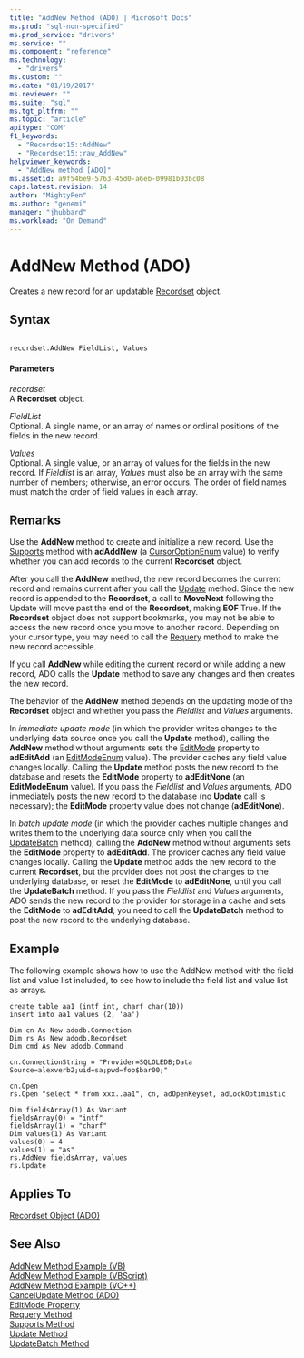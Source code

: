```yaml
---
title: "AddNew Method (ADO) | Microsoft Docs"
ms.prod: "sql-non-specified"
ms.prod_service: "drivers"
ms.service: ""
ms.component: "reference"
ms.technology:
  - "drivers"
ms.custom: ""
ms.date: "01/19/2017"
ms.reviewer: ""
ms.suite: "sql"
ms.tgt_pltfrm: ""
ms.topic: "article"
apitype: "COM"
f1_keywords: 
  - "Recordset15::AddNew"
  - "Recordset15::raw_AddNew"
helpviewer_keywords: 
  - "AddNew method [ADO]"
ms.assetid: a9f54be9-5763-45d0-a6eb-09981b03bc08
caps.latest.revision: 14
author: "MightyPen"
ms.author: "genemi"
manager: "jhubbard"
ms.workload: "On Demand"
---
```

# AddNew Method (ADO)
Creates a new record for an updatable [Recordset](../../../ado/reference/ado-api/recordset-object-ado.md) object.  
  
## Syntax  
  
```  
  
recordset.AddNew FieldList, Values  
```  
  
#### Parameters  
 *recordset*  
 A **Recordset** object.  
  
 *FieldList*  
 Optional. A single name, or an array of names or ordinal positions of the fields in the new record.  
  
 *Values*  
 Optional. A single value, or an array of values for the fields in the new record. If *Fieldlist* is an array, *Values* must also be an array with the same number of members; otherwise, an error occurs. The order of field names must match the order of field values in each array.  
  
## Remarks  
 Use the **AddNew** method to create and initialize a new record. Use the [Supports](../../../ado/reference/ado-api/supports-method.md) method with **adAddNew** (a [CursorOptionEnum](../../../ado/reference/ado-api/cursoroptionenum.md) value) to verify whether you can add records to the current **Recordset** object.  
  
 After you call the **AddNew** method, the new record becomes the current record and remains current after you call the [Update](../../../ado/reference/ado-api/update-method.md) method. Since the new record is appended to the **Recordset**, a call to **MoveNext** following the Update will move past the end of the **Recordset**, making **EOF** True. If the **Recordset** object does not support bookmarks, you may not be able to access the new record once you move to another record. Depending on your cursor type, you may need to call the [Requery](../../../ado/reference/ado-api/requery-method.md) method to make the new record accessible.  
  
 If you call **AddNew** while editing the current record or while adding a new record, ADO calls the **Update** method to save any changes and then creates the new record.  
  
 The behavior of the **AddNew** method depends on the updating mode of the **Recordset** object and whether you pass the *Fieldlist* and *Values* arguments.  
  
 In *immediate update mode* (in which the provider writes changes to the underlying data source once you call the **Update** method), calling the **AddNew** method without arguments sets the [EditMode](../../../ado/reference/ado-api/editmode-property.md) property to **adEditAdd** (an [EditModeEnum](../../../ado/reference/ado-api/editmodeenum.md) value). The provider caches any field value changes locally. Calling the **Update** method posts the new record to the database and resets the **EditMode** property to **adEditNone** (an **EditModeEnum** value). If you pass the *Fieldlist* and *Values* arguments, ADO immediately posts the new record to the database (no **Update** call is necessary); the **EditMode** property value does not change (**adEditNone**).  
  
 In *batch update mode* (in which the provider caches multiple changes and writes them to the underlying data source only when you call the [UpdateBatch](../../../ado/reference/ado-api/updatebatch-method.md) method), calling the **AddNew** method without arguments sets the **EditMode** property to **adEditAdd**. The provider caches any field value changes locally. Calling the **Update** method adds the new record to the current **Recordset**, but the provider does not post the changes to the underlying database, or reset the **EditMode** to **adEditNone**, until you call the **UpdateBatch** method. If you pass the *Fieldlist* and *Values* arguments, ADO sends the new record to the provider for storage in a cache and sets the **EditMode** to **adEditAdd**; you need to call the **UpdateBatch** method to post the new record to the underlying database.  
  
## Example  
 The following example shows how to use the AddNew method with the field list and value list included, to see how to include the field list and value list as arrays.  
  
```  
create table aa1 (intf int, charf char(10))  
insert into aa1 values (2, 'aa')  
  
Dim cn As New adodb.Connection  
Dim rs As New adodb.Recordset  
Dim cmd As New adodb.Command  
  
cn.ConnectionString = "Provider=SQLOLEDB;Data Source=alexverb2;uid=sa;pwd=foo$bar00;"  
  
cn.Open  
rs.Open "select * from xxx..aa1", cn, adOpenKeyset, adLockOptimistic  
  
Dim fieldsArray(1) As Variant  
fieldsArray(0) = "intf"  
fieldsArray(1) = "charf"  
Dim values(1) As Variant  
values(0) = 4  
values(1) = "as"  
rs.AddNew fieldsArray, values  
rs.Update  
```  
  
## Applies To  
 [Recordset Object (ADO)](../../../ado/reference/ado-api/recordset-object-ado.md)  
  
## See Also  
 [AddNew Method Example (VB)](../../../ado/reference/ado-api/addnew-method-example-vb.md)   
 [AddNew Method Example (VBScript)](../../../ado/reference/ado-api/addnew-method-example-vbscript.md)   
 [AddNew Method Example (VC++)](../../../ado/reference/ado-api/addnew-method-example-vc.md)   
 [CancelUpdate Method (ADO)](../../../ado/reference/ado-api/cancelupdate-method-ado.md)   
 [EditMode Property](../../../ado/reference/ado-api/editmode-property.md)   
 [Requery Method](../../../ado/reference/ado-api/requery-method.md)   
 [Supports Method](../../../ado/reference/ado-api/supports-method.md)   
 [Update Method](../../../ado/reference/ado-api/update-method.md)   
 [UpdateBatch Method](../../../ado/reference/ado-api/updatebatch-method.md)
